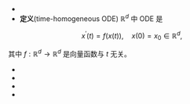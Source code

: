 -
- **定义**(time-homogeneous ODE) $\mathbb{R}^d$ 中 ODE 是

$$ x^{\prime}(t) = f(x(t)), \quad x(0) = x_0 \in \mathbb{R}^d, $$

其中 $f: \mathbb{R}^d \rightarrow \mathbb{R}^d$ 是向量函数与 $t$ 无关。

-
-
-
-
